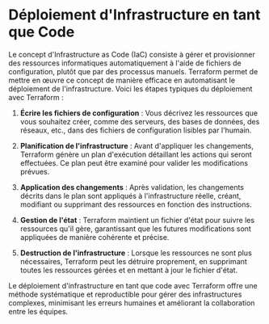 
# Déploiement d'Infrastructure en tant que Code

Le concept d'Infrastructure as Code (IaC) consiste à gérer et provisionner des ressources informatiques automatiquement à l'aide de fichiers de configuration, plutôt que par des processus manuels. Terraform permet de mettre en œuvre ce concept de manière efficace en automatisant le déploiement de l'infrastructure. Voici les étapes typiques du déploiement avec Terraform :

1. **Écrire les fichiers de configuration** : Vous décrivez les ressources que vous souhaitez créer, comme des serveurs, des bases de données, des réseaux, etc., dans des fichiers de configuration lisibles par l'humain.

2. **Planification de l'infrastructure** : Avant d'appliquer les changements, Terraform génère un plan d'exécution détaillant les actions qui seront effectuées. Ce plan peut être examiné pour valider les modifications prévues.

3. **Application des changements** : Après validation, les changements décrits dans le plan sont appliqués à l'infrastructure réelle, créant, modifiant ou supprimant des ressources en fonction des instructions.

4. **Gestion de l'état** : Terraform maintient un fichier d'état pour suivre les ressources qu'il gère, garantissant que les futures modifications sont appliquées de manière cohérente et précise.

5. **Destruction de l'infrastructure** : Lorsque les ressources ne sont plus nécessaires, Terraform peut les détruire proprement, en supprimant toutes les ressources gérées et en mettant à jour le fichier d'état.

Le déploiement d'infrastructure en tant que code avec Terraform offre une méthode systématique et reproductible pour gérer des infrastructures complexes, minimisant les erreurs humaines et améliorant la collaboration entre les équipes.
